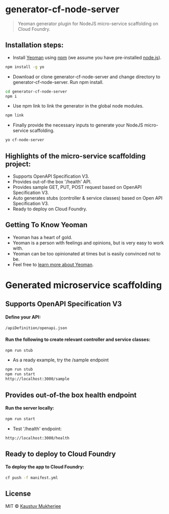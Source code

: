 # generator-cf-node-server
> Yeoman generator plugin for NodeJS micro-service scaffolding on Cloud Foundry.

## Installation steps:

- Install [Yeoman](http://yeoman.io) using [npm](https://www.npmjs.com/) (we assume you have pre-installed [node.js](https://nodejs.org/)).

```bash
npm install -g yo
```
- Download or clone generator-cf-node-server and change directory to generator-cf-node-server. Run npm install.

```bash
cd generator-cf-node-server
npm i
```

- Use npm link to link the generator in the global node modules.

```bash
npm link
```

- Finally provide the necessary inputs to generate your NodeJS micro-service scaffolding.

```bash
yo cf-node-server
```

## Highlights of the micro-service scaffolding project:
- Supports OpenAPI Specification V3.
- Provides out-of-the box '/health' API.
- Provides sample GET, PUT, POST request based on OpenAPI Specification V3.
- Auto generates stubs (controller & service classes) based on Open API Specification V3.
- Ready to deploy on Cloud Foundry.

## Getting To Know Yeoman

 * Yeoman has a heart of gold.
 * Yeoman is a person with feelings and opinions, but is very easy to work with.
 * Yeoman can be too opinionated at times but is easily convinced not to be.
 * Feel free to [learn more about Yeoman](http://yeoman.io/).
 
# Generated microservice scaffolding

## Supports OpenAPI Specification V3
#### Define your API:
```bash
/apiDefinition/openapi.json
```
#### Run the following to create relevant controller and service classes:
```bash
npm run stub
```
- As a ready example, try the /sample endpoint
```bash
npm run stub
npm run start
http://localhost:3000/sample
```

## Provides out-of-the box health endpoint
#### Run the server locally:
```bash
npm run start
```
- Test '/health' endpoint:
```bash
http://localhost:3000/health
```

## Ready to deploy to Cloud Foundry
#### To deploy the app to Cloud Foundry:
```bash
cf push -f manifest.yml
```

## License

MIT © [Kaustuv Mukherjee]()


[npm-image]: https://badge.fury.io/js/generator-cf-node-server.svg
[npm-url]: https://npmjs.org/package/generator-cf-node-server
[travis-image]: https://travis-ci.org/KaustuvMukherjee/generator-cf-node-server.svg?branch=master
[travis-url]: https://travis-ci.org/KaustuvMukherjee/generator-cf-node-server
[daviddm-image]: https://david-dm.org/KaustuvMukherjee/generator-cf-node-server.svg?theme=shields.io
[daviddm-url]: https://david-dm.org/KaustuvMukherjee/generator-cf-node-server
